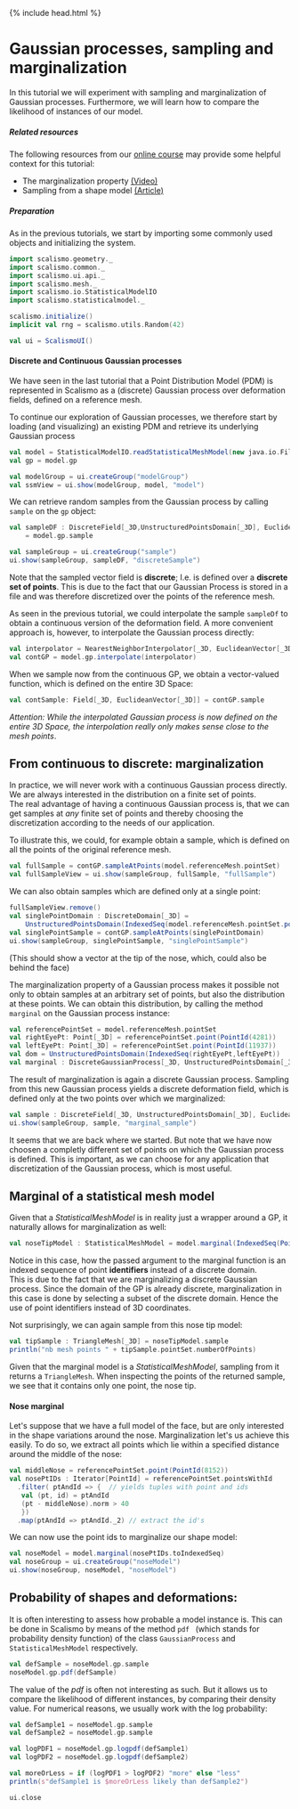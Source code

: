 {% include head.html %}

# Gaussian processes, sampling and marginalization


In this tutorial we will experiment with sampling and marginalization of
Gaussian processes. Furthermore, we will learn how to compare the 
likelihood of instances of our model.


##### Related resources

The following resources from our [online course](https://www.futurelearn.com/courses/statistical-shape-modelling) may provide
some helpful context for this tutorial:

- The marginalization property [(Video)](https://www.futurelearn.com/courses/statistical-shape-modelling/3/steps/250339)
- Sampling from a shape model [(Article)](https://www.futurelearn.com/courses/statistical-shape-modelling/3/steps/250340)


##### Preparation 

As in the previous tutorials, we start by importing some commonly used objects and initializing the system. 

```scala mdoc:silent
import scalismo.geometry._
import scalismo.common._
import scalismo.ui.api._
import scalismo.mesh._
import scalismo.io.StatisticalModelIO
import scalismo.statisticalmodel._

scalismo.initialize()
implicit val rng = scalismo.utils.Random(42)

val ui = ScalismoUI()
```



#### Discrete and Continuous Gaussian processes

We have seen in the last tutorial that a Point Distribution Model (PDM) 
is represented in Scalismo as a (discrete) Gaussian process over deformation fields, 
defined on a reference mesh. 

To continue our exploration of Gaussian processes, we therefore start 
by loading (and visualizing) an existing PDM and retrieve its underlying
Gaussian process

```scala mdoc:silent
val model = StatisticalModelIO.readStatisticalMeshModel(new java.io.File("datasets/bfm.h5")).get
val gp = model.gp

val modelGroup = ui.createGroup("modelGroup")
val ssmView = ui.show(modelGroup, model, "model")
```

We can retrieve random samples from the Gaussian process by calling ```sample```
on the ```gp``` object:

```scala mdoc:silent
val sampleDF : DiscreteField[_3D,UnstructuredPointsDomain[_3D], EuclideanVector[_3D]] 
    = model.gp.sample

val sampleGroup = ui.createGroup("sample")  
ui.show(sampleGroup, sampleDF, "discreteSample")
```

Note that the sampled vector field is **discrete**; I.e. is 
defined over a **discrete set of points**. 
This is due to the fact that our Gaussian Process is stored in a file 
and was therefore discretized over the points of the reference mesh.

As seen in the previous tutorial, we could interpolate the 
sample ```sampleDf``` to obtain a continuous version of the deformation field. 
A more convenient approach is, however, to interpolate the 
Gaussian process directly: 
 
```scala mdoc:silent
val interpolator = NearestNeighborInterpolator[_3D, EuclideanVector[_3D]]()
val contGP = model.gp.interpolate(interpolator)
```

When we sample now from the continuous GP, we obtain a vector-valued function, 
which is defined on the entire 3D Space: 

```scala mdoc:silent
val contSample: Field[_3D, EuclideanVector[_3D]] = contGP.sample
```

*Attention: While the interpolated Gaussian process is now defined on the entire 3D Space, the interpolation really only makes sense close to the mesh points*.

## From continuous to discrete: marginalization
In practice, we will never work with a continuous Gaussian process directly.
We are always interested in the distribution on a finite set of points.   
The real advantage of having a continuous Gaussian process is, that we can
get samples at *any* finite set of points and thereby choosing the discretization
according to the needs of our application. 

To illustrate this, we could, for example obtain a sample, 
which is defined on all the points of the original reference mesh.

```scala mdoc:silent
val fullSample = contGP.sampleAtPoints(model.referenceMesh.pointSet)
val fullSampleView = ui.show(sampleGroup, fullSample, "fullSample")
```

We can also obtain samples which are defined only at a single point: 

```scala mdoc:silent
fullSampleView.remove()
val singlePointDomain : DiscreteDomain[_3D] = 
    UnstructuredPointsDomain(IndexedSeq(model.referenceMesh.pointSet.point(PointId(8156))))
val singlePointSample = contGP.sampleAtPoints(singlePointDomain) 
ui.show(sampleGroup, singlePointSample, "singlePointSample")
```
(This should show a vector at the tip of the nose, which, could also be behind the face)

The marginalization property of a Gaussian process makes it possible not only
to obtain samples at an arbitrary set of points, but also the
distribution at these points. We can 
obtain this distribution, by calling the method ```marginal``` 
on the Gaussian process instance: 

```scala mdoc:silent
val referencePointSet = model.referenceMesh.pointSet
val rightEyePt: Point[_3D] = referencePointSet.point(PointId(4281))
val leftEyePt: Point[_3D] = referencePointSet.point(PointId(11937))
val dom = UnstructuredPointsDomain(IndexedSeq(rightEyePt,leftEyePt))
val marginal : DiscreteGaussianProcess[_3D, UnstructuredPointsDomain[_3D], EuclideanVector[_3D]] = contGP.marginal(dom)
```

The result of marginalization is again a discrete Gaussian process. 
Sampling from this new Gaussian process yields a discrete deformation field, which 
is defined only at the two points over which we marginalized:
```scala mdoc:silent
val sample : DiscreteField[_3D, UnstructuredPointsDomain[_3D], EuclideanVector[_3D]] = marginal.sample 
ui.show(sampleGroup, sample, "marginal_sample") 
```


It seems that we are back where we started. But note that we have 
now choosen a completly different set of points
on which the Gaussian process is defined. 
This is important, as we can choose for any application that 
discretization of the Gaussian process, which is most useful.
  

## Marginal of a statistical mesh model

Given that a *StatisticalMeshModel* is in reality just a wrapper 
around a GP, it naturally allows for marginalization as well: 

```scala mdoc:silent
val noseTipModel : StatisticalMeshModel = model.marginal(IndexedSeq(PointId(8156)))
```

Notice in this case, how the passed argument to the marginal function 
is an indexed sequence of point **identifiers** instead of a discrete domain.  
This is due to the fact that we are marginalizing a discrete Gaussian process. 
Since the domain of the GP is already discrete, marginalization in this 
case is done by selecting a subset of the discrete domain. 
Hence the use of point identifiers instead of 3D coordinates.

Not surprisingly, we can again sample from this nose tip model: 

```scala mdoc
val tipSample : TriangleMesh[_3D] = noseTipModel.sample
println("nb mesh points " + tipSample.pointSet.numberOfPoints)
```

Given that the marginal model is a *StatisticalMeshModel*, sampling from it 
returns a ```TriangleMesh```. When inspecting the points of the 
returned sample, we see that it contains only one point, the nose tip. 

#### Nose marginal

Let's suppose that we have a full model of the face, but are only 
interested in the shape variations around the nose. 
Marginalization let's us achieve this easily.
To do so, we extract all points which lie within a specified distance 
around the middle of the nose:

```scala mdoc:silent
val middleNose = referencePointSet.point(PointId(8152))
val nosePtIDs : Iterator[PointId] = referencePointSet.pointsWithId
  .filter( ptAndId => {  // yields tuples with point and ids
   val (pt, id) = ptAndId
   (pt - middleNose).norm > 40
   })   
  .map(ptAndId => ptAndId._2) // extract the id's   
```
We can now use the point ids to marginalize our shape model:

```scala mdoc:silent
val noseModel = model.marginal(nosePtIDs.toIndexedSeq)
val noseGroup = ui.createGroup("noseModel")
ui.show(noseGroup, noseModel, "noseModel")
```

## Probability of shapes and deformations: 

It is often interesting to assess how probable a model instance is. 
This can be done in Scalismo by means of the method ```pdf ``` 
(which stands for probability density function) of the class ```GaussianProcess```
and ```StatisticalMeshModel``` respectively.


```scala mdoc:silent
val defSample = noseModel.gp.sample
noseModel.gp.pdf(defSample)
```

The value of the *pdf* is often not interesting as such. But it allows us to compare the likelihood of different instances, by comparing their density value.
For numerical reasons, we usually work with the log probability:

```scala mdoc
val defSample1 = noseModel.gp.sample
val defSample2 = noseModel.gp.sample

val logPDF1 = noseModel.gp.logpdf(defSample1)
val logPDF2 = noseModel.gp.logpdf(defSample2)

val moreOrLess = if (logPDF1 > logPDF2) "more" else "less"
println(s"defSample1 is $moreOrLess likely than defSample2")
```

```scala mdoc:invisible
ui.close
```